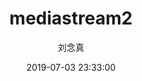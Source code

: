 ---
layout:     post
title:      "mediastream2"
subtitle:   ""
date:       2019-07-03 23:33:00
author:     "刘念真"
header-img: "img/post-bg-js-module.jpg"
tags: Audio
---